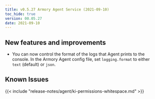 ```yaml
---
title: v0.5.27 Armory Agent Service (2021-09-10)
toc_hide: true
version: 00.05.27
date: 2021-09-10
---
```


## New features and improvements

* You can now control the format of the logs that Agent prints to the console. In the Armory Agent config file, set `logging.format` to either `text` (default) or `json`.

## Known Issues

{{< include "release-notes/agent/ki-permissions-whitespace.md" >}}
